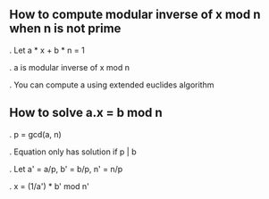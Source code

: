 ## How to compute modular inverse of x mod n when n is not prime
. Let a * x + b * n = 1

. a is modular inverse of x mod n

. You can compute a using extended euclides algorithm

## How to solve a.x = b mod n

. p = gcd(a, n)

. Equation only has solution if p | b

. Let a' = a/p, b' = b/p, n' = n/p

. x = (1/a') * b' mod n'